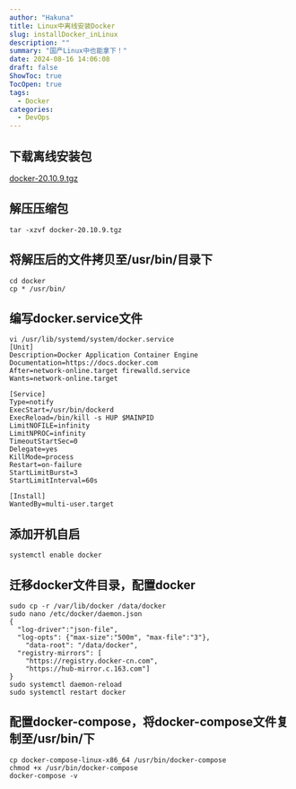 ```yaml
---
author: "Hakuna"
title: Linux中离线安装Docker
slug: installDocker_inLinux
description: ""
summary: "国产Linux中也能拿下！"
date: 2024-08-16 14:06:08
draft: false
ShowToc: true
TocOpen: true
tags:
  - Docker
categories:
  - DevOps
---
```

## 下载离线安装包
[docker-20.10.9.tgz](https://download.docker.com/linux/static/stable/x86_64/docker-20.10.9.tgz)

## 解压压缩包
```shell
tar -xzvf docker-20.10.9.tgz
```

## 将解压后的文件拷贝至/usr/bin/目录下
```shell
cd docker
cp * /usr/bin/
```

## 编写docker.service文件
```shell
vi /usr/lib/systemd/system/docker.service
[Unit]
Description=Docker Application Container Engine
Documentation=https://docs.docker.com
After=network-online.target firewalld.service
Wants=network-online.target
 
[Service]
Type=notify
ExecStart=/usr/bin/dockerd
ExecReload=/bin/kill -s HUP $MAINPID
LimitNOFILE=infinity
LimitNPROC=infinity
TimeoutStartSec=0
Delegate=yes
KillMode=process
Restart=on-failure
StartLimitBurst=3
StartLimitInterval=60s
 
[Install]
WantedBy=multi-user.target
```

## 添加开机自启
```shell
systemctl enable docker
```

## 迁移docker文件目录，配置docker
```shell
sudo cp -r /var/lib/docker /data/docker
sudo nano /etc/docker/daemon.json
{
  "log-driver":"json-file",
  "log-opts": {"max-size":"500m", "max-file":"3"},
	"data-root": "/data/docker",
  "registry-mirrors": [
    "https://registry.docker-cn.com",
    "https://hub-mirror.c.163.com"]
}
sudo systemctl daemon-reload
sudo systemctl restart docker
```

## 配置docker-compose，将docker-compose文件复制至/usr/bin/下
```shell
cp docker-compose-linux-x86_64 /usr/bin/docker-compose
chmod +x /usr/bin/docker-compose
docker-compose -v
```